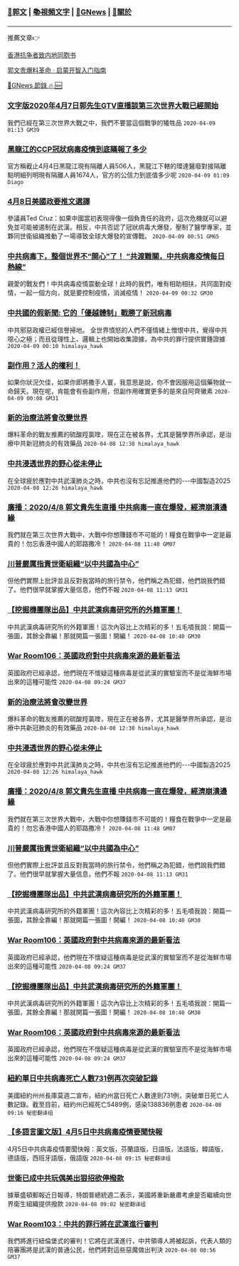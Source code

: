 ###  [:eagle:郭文](https://github.com/ourhimalayas/txt) | [:books:視頻文字](https://github.com/ourhimalayas/txt/blob/master/content/README.md) | [:newspaper:GNews](https://github.com/ourhimalayas/txt/blob/master/content/gnews/README.md) | [:pray:關於](https://github.com/ourhimalayas/home/tree/master/about)
---

推薦文章:point_right:

[香港抗争者致内地同胞书](https://github.com/ourhimalayas/news/blob/master/2019/08/a_letter_from_the_hong_kong_people.md)

[郭文贵爆料革命 · 启蒙开智入门指南](https://github.com/ourhimalayas/txt/issues/1)

[:newspaper:GNews 節錄 :fire: :new:](https://github.com/ourhimalayas/txt/blob/master/content/gnews/README.md) 



### [文字版2020年4月7日郭先生GTV直播談第三次世界大戰已經開始](/content/gnews/1/README.md)

我們已經在第三次世界大戰之中，我們不要當這個戰爭的犧牲品  `2020-04-09 01:13 GM39`

### [黑龍江的CCP冠狀病毒疫情到底瞞報了多少](/content/gnews/2/README.md)

官方稱截止4月4日黑龍江現有隔離人員506人，黑龍江下轄的環達醫廢對接隔離點明細列明現有隔離人員1674人，官方的公信力到底值多少呢  `2020-04-09 01:09 Diago`

### [4月8日美國政要推文選譯](/content/gnews/3/README.md)

參議員Ted Cruz：如果中國當初表現得像一個負責任的政府，這次危機就可以避免並可能被遏制在武漢。相反，中共否認了冠狀病毒大爆發，壓制了醫學專家，並夥同世衛組織推動了一場導致全球大爆發的宣傳戰。  `2020-04-09 00:51 GM65`

### [中共病毒下，整個世界不“開心”了！ “共渡難關，中共病毒疫情每日熱線”](/content/gnews/4/README.md)

親愛的戰友們！中共病毒疫情震動全球！此時的我們，唯有相助相扶，共同面對疫情，一起一個方向，就是要控制疫情，消滅疫情！  `2020-04-09 00:32 GM30`

### [中共國的假新聞: 它的「優越體制」戰勝了新冠病毒](/content/gnews/5/README.md)

中共邪惡政權已經信譽掃地。 全世界憤怒的人們不僅情緒上憎恨中共，覺得中共噁心之極；而且從理性上、邏輯上也開始收集證據，為中共的罪行提供實錘證據  `2020-04-09 00:10 himalaya_hawk`

### [副作用？活人的權利！](/content/gnews/6/README.md)

如果你狀況欠佳，如果你即將撒手人寰，我意思是說，你不會因服用這個藥物就一命歸天。現在呢，肯能會有些副作用，但副作用確實更多的是來自阿齊黴素  `2020-04-09 00:08 GM31`

### [新的治療法將會改變世界](/content/gnews/7/README.md)

爆料革命的戰友推薦的硫酸羥氯喹，現在正在被各界，尤其是醫學界所承認，是治療中共新冠肺炎的有效藥品  `2020-04-08 12:38 himalaya_hawk`

### [中共浸透世界的野心從未停止](/content/gnews/8/README.md)

在全球疲於應對中共武漢肺炎之時，中共也沒有忘記推進他們的---中國製造2025  `2020-04-08 12:26 himalaya_hawk`

### [廣播：2020/4/8 郭文貴先生直播 中共病毒一直在爆發，經濟崩潰邊緣](/content/gnews/9/README.md)

我們就在第三次世界大戰中，大戰中你想賺錢市不可能的！糧食在戰爭中一定是最貴的！勿忘香港中國人的耶路撒冷！  `2020-04-08 11:48 GM07`

### [川普嚴厲指責世衛組織“以中共國為中心”](/content/gnews/10/README.md)

但他們實際上批評並且反對我當時的旅行禁令，他們稱之為犯錯，他們說我們錯了。他們很早就掌握大量信息，他們不報  `2020-04-08 11:13 GM31`

### [【挖掘機團隊出品】中共武漢病毒研究所的外籍軍團！](/content/gnews/11/README.md)

中共武漢病毒研究所的外籍軍團！這次內容比上次精彩的多！五毛噴我說：開篇一張圖，其餘全靠編！那就開篇一張圖！開編！  `2020-04-08 10:40 GM30`

### [War Room106：英國政府對中共病毒來源的最新看法](/content/gnews/12/README.md)

英國政府已經承認，他們現在不懷疑這種病毒是從武漢的實驗室而不是從海鮮市場出來的這種可能性  `2020-04-08 09:24 GM37`

### [新的治療法將會改變世界](/content/gnews/13/README.md)

爆料革命的戰友推薦的硫酸羥氯喹，現在正在被各界，尤其是醫學界所承認，是治療中共新冠肺炎的有效藥品  `2020-04-08 12:38 himalaya_hawk`

### [中共浸透世界的野心從未停止](/content/gnews/14/README.md)

在全球疲於應對中共武漢肺炎之時，中共也沒有忘記推進他們的---中國製造2025  `2020-04-08 12:26 himalaya_hawk`

### [廣播：2020/4/8 郭文貴先生直播 中共病毒一直在爆發，經濟崩潰邊緣](/content/gnews/15/README.md)

我們就在第三次世界大戰中，大戰中你想賺錢市不可能的！糧食在戰爭中一定是最貴的！勿忘香港中國人的耶路撒冷！  `2020-04-08 11:48 GM07`

### [川普嚴厲指責世衛組織“以中共國為中心”](/content/gnews/16/README.md)

但他們實際上批評並且反對我當時的旅行禁令，他們稱之為犯錯，他們說我們錯了。他們很早就掌握大量信息，他們不報  `2020-04-08 11:13 GM31`

### [【挖掘機團隊出品】中共武漢病毒研究所的外籍軍團！](/content/gnews/17/README.md)

中共武漢病毒研究所的外籍軍團！這次內容比上次精彩的多！五毛噴我說：開篇一張圖，其餘全靠編！那就開篇一張圖！開編！  `2020-04-08 10:40 GM30`

### [War Room106：英國政府對中共病毒來源的最新看法](/content/gnews/18/README.md)

英國政府已經承認，他們現在不懷疑這種病毒是從武漢的實驗室而不是從海鮮市場出來的這種可能性  `2020-04-08 09:24 GM37`

### [【挖掘機團隊出品】中共武漢病毒研究所的外籍軍團！](/content/gnews/19/README.md)

中共武漢病毒研究所的外籍軍團！這次內容比上次精彩的多！五毛噴我說：開篇一張圖，其餘全靠編！那就開篇一張圖！開編！  `2020-04-08 10:40 GM30`

### [War Room106：英國政府對中共病毒來源的最新看法](/content/gnews/20/README.md)

英國政府已經承認，他們現在不懷疑這種病毒是從武漢的實驗室而不是從海鮮市場出來的這種可能性  `2020-04-08 09:24 GM37`

### [紐約單日中共病毒死亡人數731例再次突破記錄](/content/gnews/21/README.md)

美國紐約州州長庫莫週二宣布，紐約州當日死亡人數達到731例，突破單日死亡人數記錄。截至目前，紐約州已經死亡5489例，感染138836例患者  `2020-04-08 09:16 秘密翻译组`

### [【多語言圖文版】4月5日中共病毒疫情要聞快報](/content/gnews/22/README.md)

4月5日中共病毒疫情要聞快報：英文版，芬蘭語版，日語版，法語版，韓語版，德語版，西班牙語版，俄語版  `2020-04-08 09:15 秘密翻译组`

### [世衛已成中共玩偶美出狠招欲停撥款](/content/gnews/23/README.md)

據華盛頓郵報近日報導，特朗普總統週二表示，美國將重新嚴肅考慮是否繼續向世界衛生組織提供撥款  `2020-04-08 09:02 秘密翻译组`

### [War Room103：中共的罪行將在武漢進行審判](/content/gnews/24/README.md)

我們將進行紐倫堡式的審判！它將在武漢進行，中共領導人將被起訴，代表人類的陪審團將是武漢的普通公民，他們將對這些惡魔做出判決  `2020-04-08 08:56 GM37`

